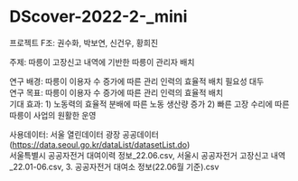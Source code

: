 # DScover-2022-2-_mini
프로젝트 F조: 권수화, 박보연, 신건우, 황희진

주제: 따릉이 고장신고 내역에 기반한 따릉이 관리자 배치

연구 배경: 따릉이 이용자 수 증가에 따른 관리 인력의 효율적 배치 필요성 대두 \
연구 목표: 따릉이 이용자 수 증가에 따른 관리 인력의 효율적 배치 \
기대 효과: 1) 노동력의 효율적 분배에 따른 노동 생산량 증가 2) 빠른 고장 수리에 따른 따릉이 사업의 원활한 운영

사용데이터: 서울 열린데이터 광장 공공데이터(https://data.seoul.go.kr/dataList/datasetList.do) \
서울특별시 공공자전거 대여이력 정보_22.06.csv,
서울시 공공자전거 고장신고 내역_22.01-06.csv,
3. 공공자전거 대여소 정보(22.06월 기준).csv
